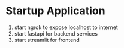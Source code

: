 # Startup Application

1. start ngrok to expose localhost to internet
2. start fastapi for backend services
3. start streamlit for frontend